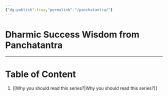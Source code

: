 ```yaml
---
{"dg-publish":true,"permalink":"/panchatantra/"}
---
```


# Dharmic Success Wisdom from Panchatantra

---

# Table of Content

1. [[Why you should read this series?\|Why you should read this series?]]
